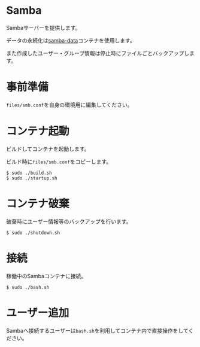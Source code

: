 # Samba
Sambaサーバーを提供します。

データの永続化は[samba-data](https://github.com/MATSUMOTO-Takashi/dockerfiles/tree/master/samba-data "samba-data")コンテナを使用します。

また作成したユーザー・グループ情報は停止時にファイルごとバックアップします。

# 事前準備
`files/smb.conf`を自身の環境用に編集してください。

# コンテナ起動
ビルドしてコンテナを起動します。

ビルド時に`files/smb.conf`をコピーします。

```
$ sudo ./build.sh
$ sudo ./startup.sh
```

# コンテナ破棄
破棄時にユーザー情報等のバックアップを行います。

```
$ sudo ./shutdown.sh
```

# 接続
稼働中のSambaコンテナに接続。

```
$ sudo ./bash.sh
```

# ユーザー追加
Sambaへ接続するユーザーは`bash.sh`を利用してコンテナ内で直接操作をしてください。
